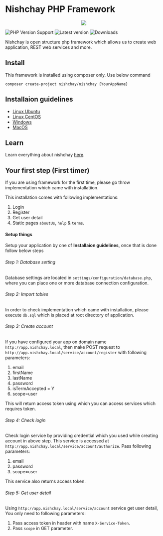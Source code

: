 # Nishchay PHP Framework

<p align="center">
  <a href="https://nishchay.io">
      <img src="https://static.nishchay.io/resources/images/nishchay.png"/>
  </a>
</p>

![PHP Version Support](https://img.shields.io/packagist/php-v/nishchay/nishchay)
![Latest version](https://img.shields.io/packagist/v/nishchay/nishchay.svg)
![Downloads](https://img.shields.io/packagist/dt/nishchay/nishchay.svg)

Nishchay is open structure php framework which allows us to create web application, REST web services and more.

## Install

This framework is installed using composer only. Use below command

```
composer create-project nishchay/nishchay {YourAppName}
```

## Installaion guidelines

- [Linux Ubuntu](https://nishchay.io/learningCenter/installation/ubuntu/composer)
- [Linux CentOS](https://nishchay.io/learningCenter/installation/centos/composer)
- [Windows](https://nishchay.io/learningCenter/installation/windows/composer)
- [MacOS](https://nishchay.io/learningCenter/installation/macos/composer)

## Learn

Learn everything about nishchay [here](https://nishchay.io/learningCenter).

## Your first step (First timer)

If you are using framework for the first time, please go throw implementation which came with installatiion.

This installation comes with following implementations:

1. Login
2. Register
3. Get user detail
4. Static pages `aboutUs`, `help` & `terms`.

#### Setup things

Setup your application by one of **Installaion guidelines**, once that is done follow below steps

###### Step 1: Database setting

Database settings are located in `settings/configuration/database.php`, where you can place one or more database connection configuration.

###### Step 2: Import tables

In order to check implementation which came with installation, please execute `db.sql` which is placed at root directory of application.

###### Step 3: Create account

If you have configured your app on domain name `http://app.nishchay.local`, then make POST request to `http://app.nishchay.local/service/account/register` with following parameters:

1. email
2. firstName
3. lastName
4. password
5. isTermAccepted = Y
6. scope=user

This will return access token using which you can access services which requires token.

###### Step 4: Check login

Check login service by providing credential which you used while creating account in above step. This service is accessed at `http://app.nishchay.local/service/account/authorize`. Pass following parameters:

1. email
2. password
3. scope=user

This service also returns access token.

###### Step 5: Get user detail

Using `http://app.nishchay.local/service/account` service get user detail, You only need to following parameters:

1. Pass access token in header with name `X-Service-Token`.
2. Pass `scope` in GET parameter.
